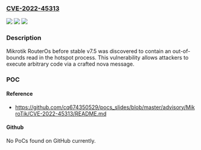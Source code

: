 ### [CVE-2022-45313](https://cve.mitre.org/cgi-bin/cvename.cgi?name=CVE-2022-45313)
![](https://img.shields.io/static/v1?label=Product&message=n%2Fa&color=blue)
![](https://img.shields.io/static/v1?label=Version&message=n%2Fa&color=blue)
![](https://img.shields.io/static/v1?label=Vulnerability&message=n%2Fa&color=brighgreen)

### Description

Mikrotik RouterOs before stable v7.5 was discovered to contain an out-of-bounds read in the hotspot process. This vulnerability allows attackers to execute arbitrary code via a crafted nova message.

### POC

#### Reference
- https://github.com/cq674350529/pocs_slides/blob/master/advisory/MikroTik/CVE-2022-45313/README.md

#### Github
No PoCs found on GitHub currently.

